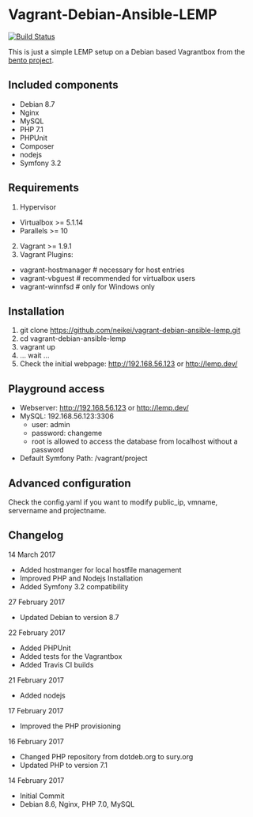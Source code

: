 # Vagrant-Debian-Ansible-LEMP  
[![Build Status](https://travis-ci.org/neikei/vagrant-debian-ansible-lemp.svg?branch=master)](https://travis-ci.org/neikei/vagrant-debian-ansible-lemp)

This is just a simple LEMP setup on a Debian based Vagrantbox from the [bento project](https://github.com/chef/bento).

## Included components

 - Debian 8.7
 - Nginx
 - MySQL
 - PHP 7.1
 - PHPUnit
 - Composer
 - nodejs
 - Symfony 3.2

## Requirements
1. Hypervisor
 - Virtualbox >= 5.1.14
 - Parallels >= 10
2. Vagrant >= 1.9.1
3. Vagrant Plugins:
 - vagrant-hostmanager  # necessary for host entries
 - vagrant-vbguest      # recommended for virtualbox users
 - vagrant-winnfsd      # only for Windows only

## Installation
1. git clone https://github.com/neikei/vagrant-debian-ansible-lemp.git
2. cd vagrant-debian-ansible-lemp
3. vagrant up
4. ... wait ...
5. Check the initial webpage: http://192.168.56.123 or http://lemp.dev/

## Playground access

 - Webserver: http://192.168.56.123 or http://lemp.dev/
 - MySQL: 192.168.56.123:3306
   - user: admin
   - password: changeme
   - root is allowed to access the database from localhost without a password
 - Default Symfony Path: /vagrant/project

## Advanced configuration

Check the config.yaml if you want to modify public_ip, vmname, servername and projectname.

## Changelog
14 March 2017
 - Added hostmanger for local hostfile management
 - Improved PHP and Nodejs Installation
 - Added Symfony 3.2 compatibility

27 February 2017
 - Updated Debian to version 8.7

22 February 2017
 - Added PHPUnit
 - Added tests for the Vagrantbox
 - Added Travis CI builds

21 February 2017
 - Added nodejs

17 February 2017
 - Improved the PHP provisioning

16 February 2017
 - Changed PHP repository from dotdeb.org to sury.org
 - Updated PHP to version 7.1

14 February 2017
 - Initial Commit
 - Debian 8.6, Nginx, PHP 7.0, MySQL
